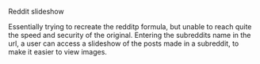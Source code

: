 Reddit slideshow

Essentially trying to recreate the redditp formula, but unable to reach quite the speed and security of the original. 
Entering the subreddits name in the url, a user can access a slideshow of the posts made in a subreddit, to make it easier to view images.
